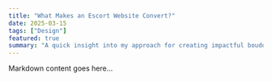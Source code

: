 ```yaml
---
title: "What Makes an Escort Website Convert?"
date: 2025-03-15
tags: ["Design"]
featured: true
summary: "A quick insight into my approach for creating impactful boudoir photos."
---
```


Markdown content goes here...